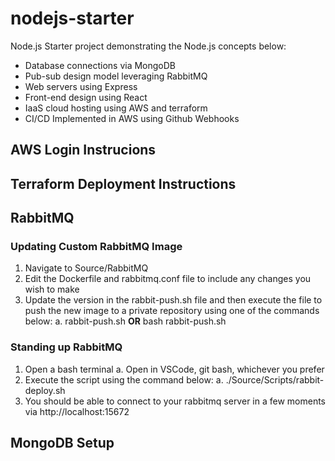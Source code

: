 # nodejs-starter
Node.js Starter project demonstrating the Node.js concepts below:
- Database connections via MongoDB
- Pub-sub design model leveraging RabbitMQ
- Web servers using Express
- Front-end design using React
- IaaS cloud hosting using AWS and terraform
- CI/CD Implemented in AWS using Github Webhooks

## AWS Login Instrucions

## Terraform Deployment Instructions

## RabbitMQ 

### Updating Custom RabbitMQ Image
1. Navigate to Source/RabbitMQ
2. Edit the Dockerfile and rabbitmq.conf file to include any changes you wish to make
3. Update the version in the rabbit-push.sh file and then execute the file to push the new image to a private repository using one of the commands below:
  a. rabbit-push.sh <b>OR</b> bash rabbit-push.sh

### Standing up RabbitMQ
1. Open a bash terminal
  a. Open in VSCode, git bash, whichever you prefer
3. Execute the script using the command below:
  a. ./Source/Scripts/rabbit-deploy.sh
4. You should be able to connect to your rabbitmq server in a few moments via http://localhost:15672

## MongoDB Setup
